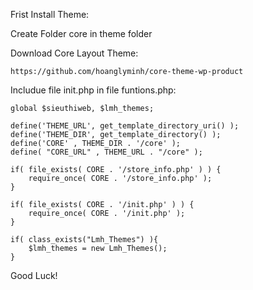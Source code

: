 Frist Install Theme:

Create Folder core in theme folder

Download Core Layout Theme:
```
https://github.com/hoanglyminh/core-theme-wp-product
```

Includue file init.php in file funtions.php:

```
global $sieuthiweb, $lmh_themes;

define('THEME_URL', get_template_directory_uri() );
define('THEME_DIR', get_template_directory() );
define('CORE' , THEME_DIR . '/core' );
define( "CORE_URL" , THEME_URL . "/core" );

if( file_exists( CORE . '/store_info.php' ) ) { 
	require_once( CORE . '/store_info.php' );
}

if( file_exists( CORE . '/init.php' ) ) {
	require_once( CORE . '/init.php' );
}

if( class_exists("Lmh_Themes") ){
	$lmh_themes = new Lmh_Themes();
}
```

Good Luck!

